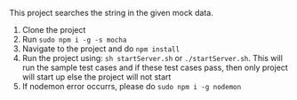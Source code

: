This project searches the string in the given mock data.
1. Clone the project
2. Run `sudo npm i -g -s mocha`
3. Navigate to the project and do `npm install`
4. Run the project using: `sh startServer.sh` or `./startServer.sh`. This will run the sample test cases and if these test cases pass, then only project will start up else the project will not start
5. If nodemon error occurrs, please do `sudo npm i -g nodemon`
